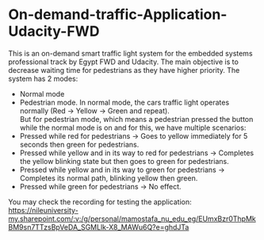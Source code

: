 # On-demand-traffic-Application-Udacity-FWD

This is an on-demand smart traffic light system for the embedded systems professional track by Egypt FWD and Udacity. The main objective is to decrease waiting time for pedestrians as they have higher priority.  The system has 2 modes: 
* Normal mode
* Pedestrian mode.
In normal mode, the cars traffic light operates normally (Red -> Yellow -> Green and repeat).  
But for pedestrian mode, which means a pedestrian pressed the button while the normal mode is on and for this, we have multiple scenarios:
* Pressed while red for pedestrians -> Goes to yellow immediately for 5 seconds then green for pedestrians.
* Pressed while yellow and in its way to red for pedestrians -> Completes the yellow blinking state but then goes to green for pedestrians.
* Pressed while yellow and in its way to green for pedestrians -> Completes its normal path, blinking yellow then green. 
* Pressed while green for pedestrians -> No effect.


You may check the recording for testing the application:  
https://nileuniversity-my.sharepoint.com/:v:/g/personal/mamostafa_nu_edu_eg/EUmxBzr0ThpMkBM9sn7TTzsBpVeDA_SGMLlk-X8_MAWu6Q?e=ghdJTa
